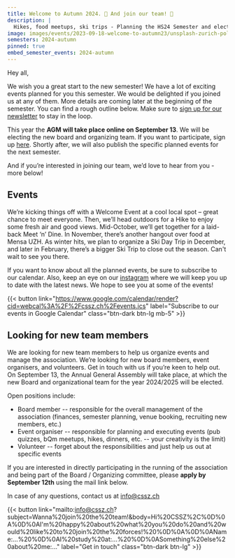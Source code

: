 ```yaml
---
title: Welcome to Autumn 2024. 🍂 And join our team! 🤝
description: |
  Hikes, food meetups, ski trips - Planning the HS24 Semester and electing new board!
image: images/events/2023-09-18-welcome-to-autumn23/unsplash-zurich-polyterrasse.jpg
semesters: 2024-autumn
pinned: true 
embed_semester_events: 2024-autumn
---
```


Hey all,

We wish you a great start to the new semester! We have a lot of exciting events planned for you this semester. We would be delighted if you joined us at any of them. More details are coming later at the beginning of the semester. You can find a rough outline below. Make sure to [sign up for our newsletter](https://docs.google.com/forms/d/e/1FAIpQLSeo2aFQFMGMKH2_5Mt2Kh2Z8TsMb0cf2ykdRiKz9vMHPpgHMQ/viewform) to stay in the loop. 

This year the **AGM will take place online on September 13**. We will be electing the new board and organizing team. If you want to participate, sign up [here](https://docs.google.com/forms/d/e/1FAIpQLSf4cSVzluHUELZy2cXoQJNROBzs9AqJAAFjoQyPVmFxeRMftw/viewform?usp=sf_link). Shortly after, we will also publish the specific planned events for the next semester.

And if you’re interested in joining our team, we’d love to hear from you - more below!


## Events

We’re kicking things off with a Welcome Event at a cool local spot – great chance to meet everyone. Then, we’ll head outdoors for a Hike to enjoy some fresh air and good views. Mid-October, we’ll get together for a laid-back Meet ‘n’ Dine. In November, there’s another hangout over food at Mensa UZH. As winter hits, we plan to organize a Ski Day Trip in December, and later in February, there’s a bigger Ski Trip to close out the season. Can't wait to see you there.

If you want to know about all the planned events, be sure to subscribe to our calendar. Also, keep an eye on our [instagram](https://instagram.com/cssz.ch/) where we will keep you up to date with the latest news. We hope to see you at some of the events!

{{< button link="https://www.google.com/calendar/render?cid=webcal%3A%2F%2Fcssz.ch%2Fevents.ics" label="Subscribe to our events in Google Calendar" class="btn-dark btn-lg mb-5" >}}

## Looking for new team members

We are looking for new team members to help us organize events and manage the association. We’re looking for new board members, event organisers, and volunteers. Get in touch with us if you’re keen to help out. On September 13, the Annual General Assembly will take place, at which the new Board and organizational team for the year 2024/2025 will be elected.

Open positions include:

- Board member -- responsible for the overall management of the association (finances, semester planning, venue booking, recruiting new members, etc.)
- Event organiser -- responsible for planning and executing events (pub quizzes, bQm meetups, hikes, dinners, etc. -- your creativity is the limit)
- Volunteer -- forget about the responsibilities and just help us out at specific events

If you are interested in directly participating in the running of the association and being part of the Board / Organizing committee, please **apply by September 12th** using the mail link below. 

In case of any questions, contact us at info@cssz.ch

{{< button link="mailto:info@cssz.ch?subject=Wanna%20join%20the%20team!&body=Hi%20CSSZ%2C%0D%0A%0D%0AI'm%20happy%20about%20what%20you%20do%20and%20would%20like%20to%20join%20the%20forces!%20%0D%0A%0D%0AName:...%20%0D%0AI%20study%20at:...%20%0D%0ASomething%20else%20about%20me:..." label="Get in touch" class="btn-dark btn-lg" >}}
